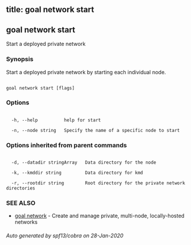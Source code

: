 title: goal network start
---
## goal network start



Start a deployed private network



### Synopsis



Start a deployed private network by starting each individual node.



```

goal network start [flags]

```



### Options



```

  -h, --help          help for start

  -n, --node string   Specify the name of a specific node to start

```



### Options inherited from parent commands



```

  -d, --datadir stringArray   Data directory for the node

  -k, --kmddir string         Data directory for kmd

  -r, --rootdir string        Root directory for the private network directories

```



### SEE ALSO



* [goal network](../../network/network/)	 - Create and manage private, multi-node, locally-hosted networks


###### Auto generated by spf13/cobra on 28-Jan-2020

